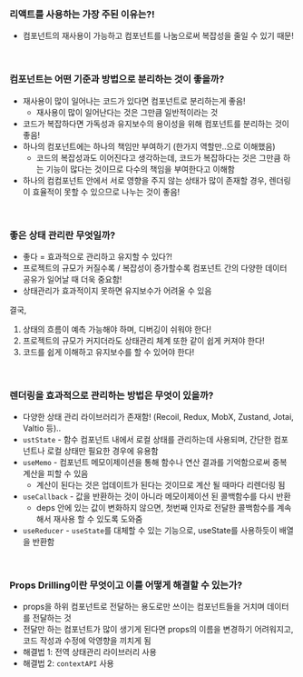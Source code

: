 ### 리액트를 사용하는 가장 주된 이유는?!

- 컴포넌트의 재사용이 가능하고 컴포넌트를 나눔으로써 복잡성을 줄일 수 있기 때문!

<br />

### 컴포넌트는 어떤 기준과 방법으로 분리하는 것이 좋을까?

- 재사용이 많이 일어나는 코드가 있다면 컴포넌트로 분리하는게 좋음!
  - 재사용이 많이 일어난다는 것은 그만큼 일반적이라는 것
- 코드가 복잡하다면 가독성과 유지보수의 용이성을 위해 컴포넌트를 분리하는 것이 좋음!
- 하나의 컴포넌트에는 하나의 책임만 부여하기 (한가지 역할만..으로 이해했음)
  - 코드의 복잡성과도 이어진다고 생각하는데, 코드가 복잡하다는 것은 그만큼 하는 기능이 많다는 것이므로 다수의 책임을 부여한다고 이해함
- 하나의 컴컴포넌트 안에서 서로 영향을 주지 않는 상태가 많이 존재할 경우, 렌더링이 효율적이 못할 수 있으므로 나누는 것이 좋음!

<br />

### 좋은 상태 관리란 무엇일까?

- 좋다 = 효과적으로 관리하고 유지할 수 있다?!
- 프로젝트의 규모가 커질수록 / 복잡성이 증가할수록 컴포넌트 간의 다양한 데이터 공유가 일어날 때 더욱 중요함!
- 상태관리가 효과적이지 못하면 유지보수가 어려울 수 있음

결국,

1. 상태의 흐름이 예측 가능해야 하며, 디버깅이 쉬워야 한다!
2. 프로젝트의 규모가 커지더라도 상태관리 체계 또한 같이 쉽게 커져야 한다!
3. 코드를 쉽게 이해하고 유지보수를 할 수 있어야 한다!

<br />

### 렌더링을 효과적으로 관리하는 방법은 무엇이 있을까?

- 다양한 상태 관리 라이브러리가 존재함! (Recoil, Redux, MobX, Zustand, Jotai, Valtio 등)..
- `ustState` - 함수 컴포넌트 내에서 로컬 상태를 관리하는데 사용되며, 간단한 컴포넌트나 로컬 상태만 필요한 경우에 유용함
- `useMemo` - 컴포넌트 메모이제이션을 통해 함수나 연산 결과를 기억함으로써 중복 계산을 피할 수 있음
  - 계산이 된다는 것은 업데이트가 된다는 것이므로 계산 될 때마다 리렌더링 됨
- `useCallback` - 값을 반환하는 것이 아니라 메모이제이션 된 콜백함수를 다시 반환
  - deps 안에 있는 값이 변화하지 않으면, 첫번째 인자로 전달한 콜백함수를 계속해서 재사용 할 수 있도록 도와줌
- `useReducer` - `useState`를 대체할 수 있는 기능으로, useState를 사용하듯이 배열을 반환함

<br />

### Props Drilling이란 무엇이고 이를 어떻게 해결할 수 있는가?

- props을 하위 컴포넌트로 전달하는 용도로만 쓰이는 컴포넌트들을 거치며 데이터를 전달하는 것
- 전달만 하는 컴포넌트가 많이 생기게 된다면 props의 이름을 변경하기 어려워지고, 코드 작성과 수정에 악영향을 끼치게 됨
- 해결법 1: 전역 상태관리 라이브러리 사용
- 해결법 2: `contextAPI` 사용
